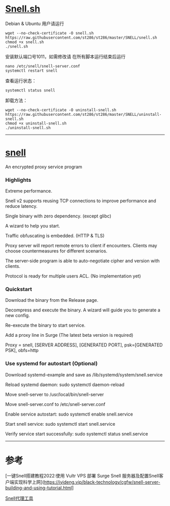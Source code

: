 # [Snell.sh](https://github.com/primovist/snell.sh)

Debian & Ubuntu 用户请运行
```
wget --no-check-certificate -O snell.sh https://raw.githubusercontent.com/st286/st286/master/SNELL/snell.sh
chmod +x snell.sh
./snell.sh
```
安装默认端口号1011，如需修改请 在所有脚本运行结束后运行
```
nano /etc/snell/snell-server.conf
systemctl restart snell
```

查看运行状态：
```
systemctl status snell
```
卸载方法：
```
wget --no-check-certificate -O uninstall-snell.sh https://raw.githubusercontent.com/st286/st286/master/SNELL/uninstall-snell.sh
chmod +x uninstall-snell.sh
./uninstall-snell.sh
```

---
# [snell](https://github.com/surge-networks/snell)

An encrypted proxy service program

### Highlights

Extreme performance.

Snell v2 supports reusing TCP connections to improve performance and reduce latency.

Single binary with zero dependency. (except glibc)

A wizard to help you start.

Traffic obfuscating is embedded. (HTTP & TLS)

Proxy server will report remote errors to client if encounters. Clients may choose countermeasures for different scenarios.

The server-side program is able to auto-negotiate cipher and version with clients.

Protocol is ready for multiple users ACL. (No implementation yet)

### Quickstart

Download the binary from the Release page.

Decompress and execute the binary. A wizard will guide you to generate a new config.

Re-execute the binary to start service.

Add a proxy line in Surge (The latest beta version is required)

Proxy = snell, [SERVER ADDRESS], [GENERATED PORT], psk=[GENERATED PSK], obfs=http

### Use systemd for autostart (Optional)

Download systemd-example and save as /lib/systemd/system/snell.service

Reload systemd daemon: sudo systemctl daemon-reload

Move snell-server to /usr/local/bin/snell-server

Move snell-server.conf to /etc/snell-server.conf

Enable service autostart: sudo systemctl enable snell.service

Start snell service: sudo systemctl start snell.service

Verify service start successfully: sudo systemctl status snell.service

---
# 参考

[一键Snell搭建教程2022:使用 Vultr VPS 部署 Surge Snell 服务器及配置Snell客户端实现科学上网](https://iyideng.vip/black-technology/cgfw/snell-server-building-and-using-tutorial.html]

[Snell代理工具](https://iyideng.net/wiki/surge-snell.html)


